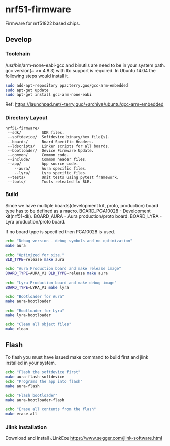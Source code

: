 nrf51-firmware
==============
Firmware for nrf51822 based chips.

## Develop

### Toolchain
/usr/bin/arm-none-eabi-gcc and binutils are need to be in your system path.
gcc version(~ >= 4.8.3) with lto support is required. In Ubuntu 14.04 the
following steps would install it.

```sh
sudo add-apt-repository ppa:terry.guo/gcc-arm-embedded
sudo apt-get update
sudo apt-get install gcc-arm-none-eabi
```
Ref: https://launchpad.net/~terry.guo/+archive/ubuntu/gcc-arm-embedded

### Directory Layout
    nrf51-firmware/
     --sdk/         SDK files.
     --softdevice/  Softdevice binary/hex file(s).
     --boards/      Board Specific Headers.
     --ldscripts/   Linker scripts for all boards.
     --bootloader/  Device Firmware Update.
     --common/      Common code.
     --include/     Common header files.
     --app/         App source code.
        --aura/     Aura specific files.
        --lyra/     Lyra specific files.
     --tests/       Unit tests using pytest framework.
     --tools/       Tools releated to BLE.

### Build

Since we have multiple boards(development kit, proto, production) board type has to be defined as a macro.
 BOARD_PCA10028 - Development kit(nrf51-dk).
 BOARD_AURA - Aura production/proto board.
 BOARD_LYRA - Lyra production/proto board.

If no board type is specified then PCA10028 is used.

```sh
echo "Debug version - debug symbols and no optimization"
make aura

echo "Optimized for size."
BLD_TYPE=release make aura

echo "Aura Production board and make release image"
BOARD_TYPE=AURA_V1 BLD_TYPE=release make aura

echo "Lyra Production board and make debug image"
BOARD_TYPE=LYRA_V1 make lyra

echo "Bootloader for Aura"
make aura-bootloader

echo "Bootloader for Lyra"
make lyra-bootloader

echo "Clean all object files"
make clean
```

## Flash
To flash you must have issued make command to build first and jlink installed in your system.

```sh
echo "Flash the softdevice first"
make aura-flash-softdevice
echo "Programs the app into flash"
make aura-flash

echo "Flash bootloader"
make aura-bootloader-flash

echo "Erase all contents from the flash"
make erase-all
```

### Jlink installation
Download and install JLinkExe
https://www.segger.com/jlink-software.html
